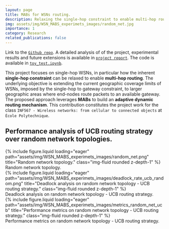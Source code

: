 ```yaml
---
layout: page
title: MABs for WSNs routing.
description: Relaxing the single-hop constraint to enable multi-hop routing via Multi-Armed Bandits (MABs). Wireless Sensor Networks (WSNs).
img: assets/img/WSN_MABS_experimets_images/random_net.jpg
importance: 1
category: Research
related_publications: false
---
```


Link to the [`Github repo`](https://github.com/emanuelemengoli/MABs-Dynamic-Routing-WSNs).
A detailed analysis of of the project, experimental results and future extensions is available in [`project report`](https://github.com/emanuelemengoli/MABs-Dynamic-Routing-WSNs/blob/main/Sensor_Networks_Dynamical_routing_adaptation_via_MABs.pdf).
The code is available in [`toy_test.ipynb`](https://github.com/emanuelemengoli/MABs-Dynamic-Routing-WSNs/blob/main/toy_test.ipynb).

This project focuses on single-hop WSNs, in particular how the inherent **single-hop constraint** can be relaxed to enable **multi-hop routing**. The underlying objective is extending the current geographic coverage limits of WSNs, imposed by the single-hop to gateway constraint, to larger geographic areas where end-nodes route packets to an available gateway. 
The proposed approach leverages **MABs** to build an **adaptive dynamic routing mechanism**. This contribution constitutes the project work for the class `INF567 - Wireless networks: from cellular to connected objects` at `École Polytechnique`. 

## **Performance analysis of UCB routing strategy over random network topologies.**

<div class="row">
    <div class="col-sm mt-3 mt-md-0">
        {% include figure.liquid loading="eager" path="assets/img/WSN_MABS_experimets_images/random_net.png" title="Random network topology." class="img-fluid rounded z-depth-1" %}
    </div>
</div>
<div class="caption">
    Random network topology.
</div>

<div class="row">
    <div class="col-sm mt-3 mt-md-0">
        {% include figure.liquid loading="eager" path="assets/img/WSN_MABS_experimets_images/deadlock_rate_ucb_random.png" title="Deadlock analysis on random network topology - UCB routing strategy." class="img-fluid rounded z-depth-1" %}
    </div>
</div>
<div class="caption">
    Deadlock analysis on random network topology - UCB routing strategy.
</div>

<div class="row">
    <div class="col-sm mt-3 mt-md-0">
        {% include figure.liquid loading="eager" path="assets/img/WSN_MABS_experimets_images/metrics_random_net_ucb" title="Performance metrics on random network topology - UCB routing strategy." class="img-fluid rounded z-depth-1" %}
    </div>
</div>
<div class="caption">
    Performance metrics on random network topology - UCB routing strategy.
</div>

<!-- <div class="row justify-content-sm-center">
    <div class="col-sm mt-3 mt-md-0">
        {% include figure.liquid path="assets/img/WSN_MABS_experimets_images/deadlock_rate_ucb_random.png" title="Deadlock analysis on random network topology - UCB routing strategy." class="img-fluid rounded z-depth-1" %}
    </div>
    <div class="col-sm mt-3 mt-md-0">
        {% include figure.liquid path="assets/img/WSN_MABS_experimets_images/metrics_random_net_ucb" title="Performance metrics on random network topology - UCB routing strategy." class="img-fluid rounded z-depth-1" %}
    </div>
</div>
<div class="caption">
    Performance analysis of UCB routing strategy over random network topologies.
</div> -->


